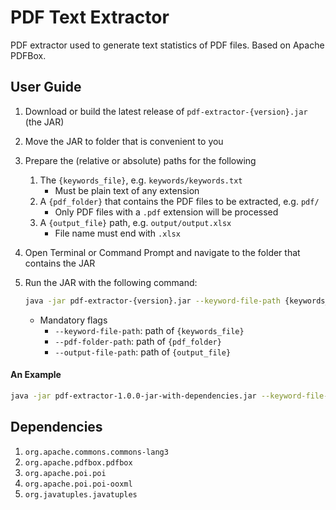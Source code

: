 # PDF Text Extractor
PDF extractor used to generate text statistics of PDF files. Based on Apache PDFBox.



## User Guide

1. Download or build the latest release of `pdf-extractor-{version}.jar` (the JAR)

2. Move the JAR to folder that is convenient to you

3. Prepare the (relative or absolute) paths for the following

   1. The `{keywords_file}`, e.g. `keywords/keywords.txt`
      * Must be plain text of any extension
   2. A `{pdf_folder}` that contains the PDF files to be extracted, e.g. `pdf/`
      * Only PDF files with a `.pdf` extension will be processed
   3. A `{output_file}` path, e.g. `output/output.xlsx`
      * File name must end with `.xlsx`

4. Open Terminal or Command Prompt and navigate to the folder that contains the JAR

5. Run the JAR with the following command:
   ```bash
   java -jar pdf-extractor-{version}.jar --keyword-file-path {keywords_file} --pdf-folder-path {pdf_folder} --output-file-path {output_file}
   ```

   * Mandatory flags
     * `--keyword-file-path`: path of `{keywords_file}`
     * `--pdf-folder-path`: path of `{pdf_folder}`
     * `--output-file-path`: path of `{output_file}`



#### An Example

```bash
java -jar pdf-extractor-1.0.0-jar-with-dependencies.jar --keyword-file-path "keywords/keywords.txt" --pdf-folder-path "pdf/" --output-file-path "output/output.xlsx"
```



## Dependencies

1. `org.apache.commons.commons-lang3`
2. `org.apache.pdfbox.pdfbox`
3. `org.apache.poi.poi`
4. `org.apache.poi.poi-ooxml`
5. `org.javatuples.javatuples`

